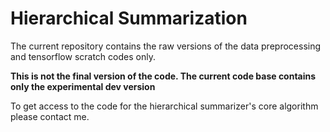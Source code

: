 # Hierarchical Summarization

The current repository contains the raw versions of the data preprocessing and tensorflow scratch codes only. 

**This is not the final version of the code. The current code base contains only the experimental dev version**

To get access to the code for the hierarchical summarizer's core algorithm please contact me.
